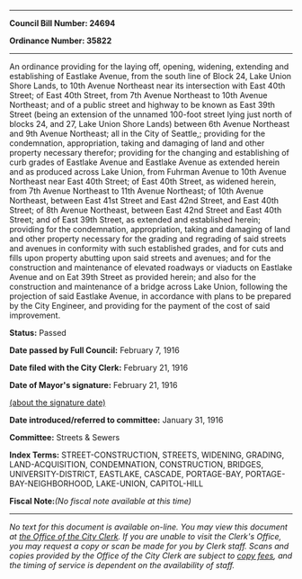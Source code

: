 

********

**Council Bill Number: 24694**
   
**Ordinance Number: 35822**
********

 An ordinance providing for the laying off, opening, widening, extending and establishing of Eastlake Avenue, from the south line of Block 24, Lake Union Shore Lands, to 10th Avenue Northeast near its intersection with East 40th Street; of East 40th Street, from 7th Avenue Northeast to 10th Avenue Northeast; and of a public street and highway to be known as East 39th Street (being an extension of the unnamed 100-foot street lying just north of blocks 24, and 27, Lake Union Shore Lands) between 6th Avenue Northeast and 9th Avenue Northeast; all in the City of Seattle,; providing for the condemnation, appropriation, taking and damaging of land and other property necessary therefor; providing for the changing and establishing of curb grades of Eastlake Avenue and Eastlake Avenue as extended herein and as produced across Lake Union, from Fuhrman Avenue to 10th Avenue Northeast near East 40th Street; of East 40th Street, as widened herein, from 7th Avenue Northeast to 11th Avenue Northeast; of 10th Avenue Northeast, between East 41st Street and East 42nd Street, and East 40th Street; of 8th Avenue Northeast, between East 42nd Street and East 40th Street; and of East 39th Street, as extended and established herein; providing for the condemnation, appropriation, taking and damaging of land and other property necessary for the grading and regrading of said streets and avenues in conformity with such established grades, and for cuts and fills upon property abutting upon said streets and avenues; and for the construction and maintenance of elevated roadways or viaducts on Eastlake Avenue and on Eat 39th Street as provided herein; and also for the construction and maintenance of a bridge across Lake Union, following the projection of said Eastlake Avenue, in accordance with plans to be prepared by the City Engineer, and providing for the payment of the cost of said improvement.

**Status:** Passed
   
**Date passed by Full Council:** February 7, 1916
   
**Date filed with the City Clerk:** February 21, 1916
   
**Date of Mayor's signature:** February 21, 1916
   
[(about the signature date)](/~public/approvaldate.htm)
   
   
   
**Date introduced/referred to committee:** January 31, 1916
   
**Committee:** Streets & Sewers
   
   
**Index Terms:** STREET-CONSTRUCTION, STREETS, WIDENING, GRADING, LAND-ACQUISITION, CONDEMNATION, CONSTRUCTION, BRIDGES, UNIVERSITY-DISTRICT, EASTLAKE, CASCADE, PORTAGE-BAY, PORTAGE-BAY-NEIGHBORHOOD, LAKE-UNION, CAPITOL-HILL

**Fiscal Note:**_(No fiscal note available at this time)_
********

_No text for this document is available on-line. You may view this document at [the Office of the City Clerk](http://www.seattle.gov/leg/clerk/contactUs.htm). If you are unable to visit the Clerk's Office, you may request a copy or scan be made for you by Clerk staff. Scans and copies provided by the Office of the City Clerk are subject to [copy fees](http://clerk.seattle.gov/~public/clerkfees.htm), and the timing of service is dependent on the availability of staff._

